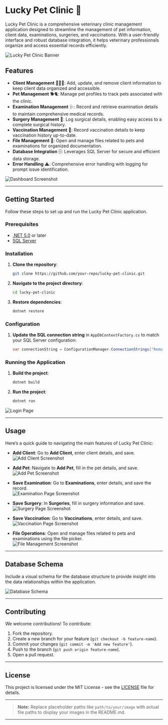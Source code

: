 
# Lucky Pet Clinic 🐾

Lucky Pet Clinic is a comprehensive veterinary clinic management application designed to streamline the management of pet information, client data, examinations, surgeries, and vaccinations. With a user-friendly interface and robust database integration, it helps veterinary professionals organize and access essential records efficiently.

![Lucky Pet Clinic Banner](path/to/your/image/banner.png) <!-- Use a banner image here that represents the clinic's theme -->

## Features

- **Client Management** 🧑‍🤝‍🧑: Add, update, and remove client information to keep client data organized and accessible.
- **Pet Management** 🐕🐈: Manage pet profiles to track pets associated with the clinic.
- **Examination Management** 🩺: Record and retrieve examination details to maintain comprehensive medical records.
- **Surgery Management** 🏥: Log surgical details, enabling easy access to a complete surgical history.
- **Vaccination Management** 💉: Record vaccination details to keep vaccination history up-to-date.
- **File Management** 📂: Open and manage files related to pets and examinations for organized documentation.
- **Database Integration** 🗄️: Leverages SQL Server for secure and efficient data storage.
- **Error Handling** ⚠️: Comprehensive error handling with logging for prompt issue identification.

![Dashboard Screenshot](path/to/your/image/dashboard.png) <!-- Screenshot of the main dashboard -->

---

## Getting Started

Follow these steps to set up and run the Lucky Pet Clinic application.

### Prerequisites

- [.NET 5.0](https://dotnet.microsoft.com/download/dotnet/5.0) or later
- [SQL Server](https://www.microsoft.com/en-us/sql-server/sql-server-downloads)

### Installation

1. **Clone the repository**:
   ```bash
   git clone https://github.com/your-repo/lucky-pet-clinic.git
   ```
2. **Navigate to the project directory**:
   ```bash
   cd lucky-pet-clinic
   ```
3. **Restore dependencies**:
   ```bash
   dotnet restore
   ```

### Configuration

1. **Update the SQL connection string** in `AppDbContextFactory.cs` to match your SQL Server configuration:
   ```csharp
   var connectionString = ConfigurationManager.ConnectionStrings["RemoteCS"].ConnectionString;
   ```

### Running the Application

1. **Build the project**:
   ```bash
   dotnet build
   ```
2. **Run the project**:
   ```bash
   dotnet run
   ```

![Login Page](path/to/your/image/login.png) <!-- Screenshot of the login page -->

---

## Usage

Here’s a quick guide to navigating the main features of Lucky Pet Clinic:

- **Add Client**: Go to **Add Client**, enter client details, and save.  
  ![Add Client Screenshot](path/to/your/image/add_client.png)

- **Add Pet**: Navigate to **Add Pet**, fill in the pet details, and save.  
  ![Add Pet Screenshot](path/to/your/image/add_pet.png)

- **Save Examination**: Go to **Examinations**, enter details, and save the record.  
  ![Examination Page Screenshot](path/to/your/image/examination.png)

- **Save Surgery**: In **Surgeries**, fill in surgery information and save.  
  ![Surgery Page Screenshot](path/to/your/image/surgery.png)

- **Save Vaccination**: Go to **Vaccinations**, enter details, and save.  
  ![Vaccination Page Screenshot](path/to/your/image/vaccination.png)

- **File Operations**: Open and manage files related to pets and examinations using the file picker.  
  ![File Management Screenshot](path/to/your/image/file_management.png)

---

## Database Schema

Include a visual schema for the database structure to provide insight into the data relationships within the application.

![Database Schema](path/to/your/image/db_schema.png) <!-- Database schema image -->

---

## Contributing

We welcome contributions! To contribute:

1. Fork the repository.
2. Create a new branch for your feature (`git checkout -b feature-name`).
3. Commit your changes (`git commit -m 'Add new feature'`).
4. Push to the branch (`git push origin feature-name`).
5. Open a pull request.

---

## License

This project is licensed under the MIT License - see the [LICENSE](LICENSE) file for details.

---

> **Note:** Replace placeholder paths like `path/to/your/image` with actual file paths to display your images in the README.md.

---
